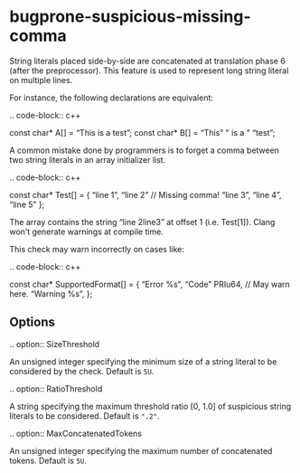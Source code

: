 bugprone-suspicious-missing-comma
=================================

String literals placed side-by-side are concatenated at translation
phase 6 (after the preprocessor). This feature is used to represent long
string literal on multiple lines.

For instance, the following declarations are equivalent:

.. code-block:: c++

const char\* A\[\] = “This is a test”; const char\* B\[\] = “This” " is
a " “test”;

A common mistake done by programmers is to forget a comma between two
string literals in an array initializer list.

.. code-block:: c++

const char\* Test\[\] = { “line 1”, “line 2” // Missing comma! “line 3”,
“line 4”, “line 5” };

The array contains the string “line 2line3” at offset 1
(i.e. Test\[1\]). Clang won’t generate warnings at compile time.

This check may warn incorrectly on cases like:

.. code-block:: c++

const char\* SupportedFormat\[\] = { “Error %s”, “Code” PRIu64, // May
warn here. “Warning %s”, };

Options
-------

.. option:: SizeThreshold

An unsigned integer specifying the minimum size of a string literal to
be considered by the check. Default is `5U`.

.. option:: RatioThreshold

A string specifying the maximum threshold ratio \[0, 1.0\] of suspicious
string literals to be considered. Default is `".2"`.

.. option:: MaxConcatenatedTokens

An unsigned integer specifying the maximum number of concatenated
tokens. Default is `5U`.
